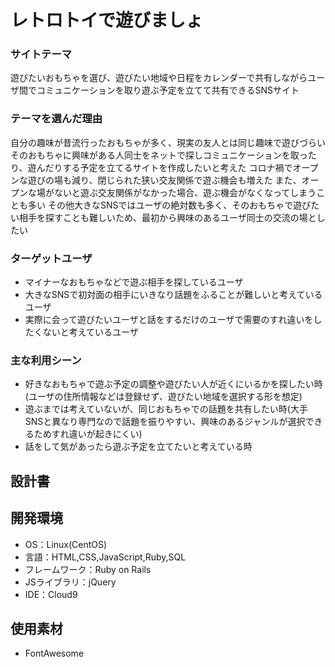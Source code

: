 # レトロトイで遊びましょ

### サイトテーマ
 遊びたいおもちゃを選び、遊びたい地域や日程をカレンダーで共有しながらユーザ間でコミュニケーションを取り遊ぶ予定を立てて共有できるSNSサイト

### テーマを選んだ理由
 自分の趣味が昔流行ったおもちゃが多く、現実の友人とは同じ趣味で遊びづらい
 そのおもちゃに興味がある人同士をネットで探しコミュニケーションを取ったり、遊んだりする予定を立てるサイトを作成したいと考えた
 コロナ禍でオープンな遊びの場も減り、閉じられた狭い交友関係で遊ぶ機会も増えた
 また、オープンな場がないと遊ぶ交友関係がなかった場合、遊ぶ機会がなくなってしまうことも多い
 その他大きなSNSではユーザの絶対数も多く、そのおもちゃで遊びたい相手を探すことも難しいため、最初から興味のあるユーザ同士の交流の場としたい

### ターゲットユーザ
- マイナーなおもちゃなどで遊ぶ相手を探しているユーザ
- 大きなSNSで初対面の相手にいきなり話題をふることが難しいと考えているユーザ
- 実際に会って遊びたいユーザと話をするだけのユーザで需要のすれ違いをしたくないと考えているユーザ

### 主な利用シーン
- 好きなおもちゃで遊ぶ予定の調整や遊びたい人が近くにいるかを探したい時(ユーザの住所情報などは登録せず、遊びたい地域を選択する形を想定)
- 遊ぶまでは考えていないが、同じおもちゃでの話題を共有したい時(大手SNSと異なり専門なので話題を振りやすい、興味のあるジャンルが選択できるためすれ違いが起きにくい)
- 話をして気があったら遊ぶ予定を立てたいと考えている時

## 設計書


## 開発環境
- OS：Linux(CentOS)
- 言語：HTML,CSS,JavaScript,Ruby,SQL
- フレームワーク：Ruby on Rails
- JSライブラリ：jQuery
- IDE：Cloud9

## 使用素材
- FontAwesome